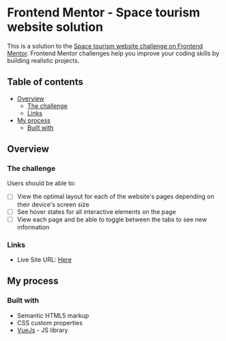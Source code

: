 # Frontend Mentor - Space tourism website solution

This is a solution to the [Space tourism website challenge on Frontend Mentor](https://www.frontendmentor.io/challenges/space-tourism-multipage-website-gRWj1URZ3). Frontend Mentor challenges help you improve your coding skills by building realistic projects. 

## Table of contents

- [Overview](#overview)
  - [The challenge](#the-challenge)
  - [Links](#links)
- [My process](#my-process)
  - [Built with](#built-with)

## Overview

### The challenge

Users should be able to:

- [ ] View the optimal layout for each of the website's pages depending on their device's screen size
- [ ] See hover states for all interactive elements on the page
- [ ] View each page and be able to toggle between the tabs to see new information

### Links

- Live Site URL: [Here](https://space-rosy-five.vercel.app/)

## My process

### Built with

- Semantic HTML5 markup
- CSS custom properties
- [VueJs](https://vuejs.org/) - JS library



